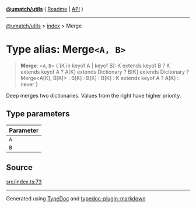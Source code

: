 [**@umatch/utils**](../../README.md) ( [Readme](../../README.md) \| [API](../../API.md) )

---

[@umatch/utils](../../API.md) > [index](../README.md) > Merge

# Type alias: Merge`<A, B>`

> **Merge**: \<`A`, `B`\> \{ [K in keyof A \| keyof B]: K extends keyof B ? K extends keyof A ? A[K] extends Dictionary ? B[K] extends Dictionary ? Merge\<A[K], B[K]\> : B[K] : B[K] : B[K] : K extends keyof A ? A[K] : never }

Deep merges two dictionaries. Values from the right have higher priority.

## Type parameters

| Parameter |
| :-------- |
| `A`       |
| `B`       |

## Source

[src/index.ts:73](https://github.com/umatch-oficial/utils/blob/00cf87f/src/index.ts#L73)

---

Generated using [TypeDoc](https://typedoc.org/) and [typedoc-plugin-markdown](https://www.npmjs.com/package/typedoc-plugin-markdown)
